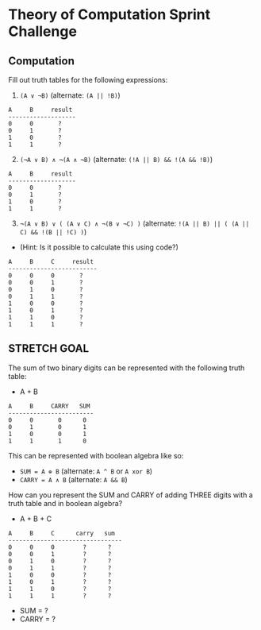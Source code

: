 # Theory of Computation Sprint Challenge

## Computation

Fill out truth tables for the following expressions:

1. `(A ∨ ¬B)`   (alternate: `(A || !B)`)
```
A     B     result
-------------------
0     0       ?
0     1       ?
1     0       ?
1     1       ?
```

2. `(¬A ∨ B) ∧ ¬(A ∧ ¬B)`   (alternate: `(!A || B) && !(A && !B)`)
```
A     B     result
-------------------
0     0       ?
0     1       ?
1     0       ?
1     1       ?
```

3. `¬(A ∨ B) ∨ ( (A ∨ C) ∧ ¬(B ∨ ¬C) )`   (alternate: `!(A || B) || ( (A || C) && !(B || !C) )`)
  * (Hint: Is it possible to calculate this using code?)
```
A     B     C     result
-------------------------
0     0     0       ?
0     0     1       ?
0     1     0       ?
0     1     1       ?
1     0     0       ?
1     0     1       ?
1     1     0       ?
1     1     1       ?
```

## STRETCH GOAL

The sum of two binary digits can be represented with the following truth table:

* A + B
```
A     B     CARRY   SUM
------------------------
0     0       0      0
0     1       0      1
1     0       0      1
1     1       1      0
```
This can be represented with boolean algebra like so:

* `SUM = A ⊕ B`  (alternate: `A ^ B` or `A xor B`)
* `CARRY = A ∧ B`  (alternate: `A && B`)


How can you represent the SUM and CARRY of adding THREE digits with a truth table and in boolean algebra?

* A + B + C
```
A     B     C      carry   sum
--------------------------------
0     0     0        ?      ?
0     0     1        ?      ?
0     1     0        ?      ?
0     1     1        ?      ?
1     0     0        ?      ?
1     0     1        ?      ?
1     1     0        ?      ?
1     1     1        ?      ?
```
* SUM = ?
* CARRY = ?

